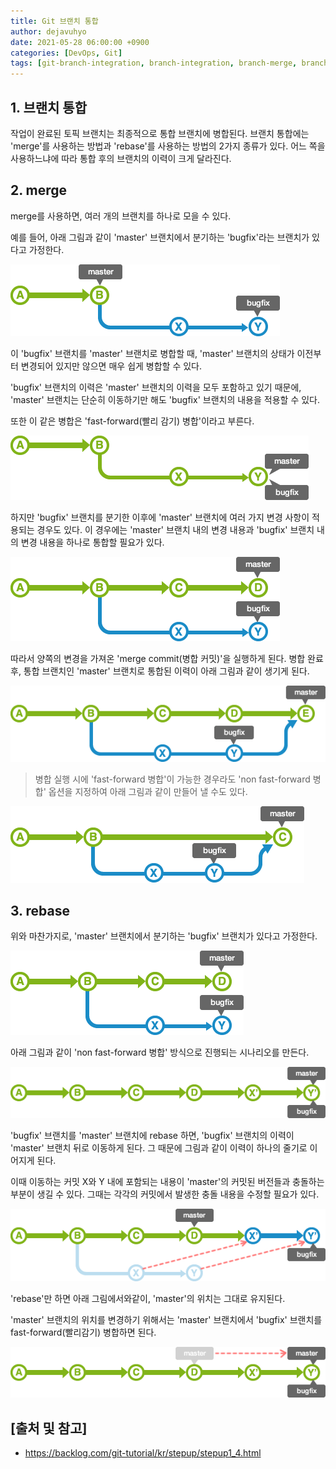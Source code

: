 ```yaml
---
title: Git 브랜치 통합
author: dejavuhyo
date: 2021-05-28 06:00:00 +0900
categories: [DevOps, Git]
tags: [git-branch-integration, branch-integration, branch-merge, branch-rebase, git-브랜치-통합, 깃-브랜치-통합, 브랜치-통합, 브랜치-병합]
---
```


## 1. 브랜치 통합
작업이 완료된 토픽 브랜치는 최종적으로 통합 브랜치에 병합된다. 브랜치 통합에는 'merge'를 사용하는 방법과 'rebase'를 사용하는 방법의 2가지 종류가 있다. 어느 쪽을 사용하느냐에 따라 통합 후의 브랜치의 이력이 크게 달라진다.

## 2. merge
merge를 사용하면, 여러 개의 브랜치를 하나로 모을 수 있다.

예를 들어, 아래 그림과 같이 'master' 브랜치에서 분기하는 'bugfix'라는 브랜치가 있다고 가정한다.

![bugfix-branch](/assets/img/2021-05-28-integration-git-branch/bugfix-branch.png)

이 'bugfix' 브랜치를 'master' 브랜치로 병합할 때, 'master' 브랜치의 상태가 이전부터 변경되어 있지만 않으면 매우 쉽게 병합할 수 있다.

'bugfix' 브랜치의 이력은 'master' 브랜치의 이력을 모두 포함하고 있기 때문에, 'master' 브랜치는 단순히 이동하기만 해도 'bugfix' 브랜치의 내용을 적용할 수 있다.

또한 이 같은 병합은 'fast-forward(빨리 감기) 병합'이라고 부른다.

![fast-forward](/assets/img/2021-05-28-integration-git-branch/fast-forward.png)

하지만 'bugfix' 브랜치를 분기한 이후에 'master' 브랜치에 여러 가지 변경 사항이 적용되는 경우도 있다. 이 경우에는 'master' 브랜치 내의 변경 내용과 'bugfix' 브랜치 내의 변경 내용을 하나로 통합할 필요가 있다.

![integration-master-bugfix](/assets/img/2021-05-28-integration-git-branch/integration-master-bugfix.png)

따라서 양쪽의 변경을 가져온 'merge commit(병합 커밋)'을 실행하게 된다. 병합 완료 후, 통합 브랜치인 'master' 브랜치로 통합된 이력이 아래 그림과 같이 생기게 된다.

![merge-commit](/assets/img/2021-05-28-integration-git-branch/merge-commit.png)

> 병합 실행 시에 'fast-forward 병합'이 가능한 경우라도 'non fast-forward 병합' 옵션을 지정하여 아래 그림과 같이 만들어 낼 수도 있다.

![non-fast-forward](/assets/img/2021-05-28-integration-git-branch/non-fast-forward.png)

## 3. rebase
위와 마찬가지로, 'master' 브랜치에서 분기하는 'bugfix' 브랜치가 있다고 가정한다.

![master-bugfix](/assets/img/2021-05-28-integration-git-branch/master-bugfix.png)

아래 그림과 같이 'non fast-forward 병합' 방식으로 진행되는 시나리오를 만든다.

![non-fast-forward-integration](/assets/img/2021-05-28-integration-git-branch/non-fast-forward-integration.png)

'bugfix' 브랜치를 'master' 브랜치에 rebase 하면, 'bugfix' 브랜치의 이력이 'master' 브랜치 뒤로 이동하게 된다. 그 때문에 그림과 같이 이력이 하나의 줄기로 이어지게 된다.

이때 이동하는 커밋 X와 Y 내에 포함되는 내용이 'master'의 커밋된 버전들과 충돌하는 부분이 생길 수 있다. 그때는 각각의 커밋에서 발생한 충돌 내용을 수정할 필요가 있다.

![rebase](/assets/img/2021-05-28-integration-git-branch/rebase.png)

'rebase'만 하면 아래 그림에서와같이, 'master'의 위치는 그대로 유지된다.

'master' 브랜치의 위치를 변경하기 위해서는 'master' 브랜치에서 'bugfix' 브랜치를 fast-forward(빨리감기) 병합하면 된다.

![master-bugfix-fast-forward](/assets/img/2021-05-28-integration-git-branch/master-bugfix-fast-forward.png)

## [출처 및 참고]
* <https://backlog.com/git-tutorial/kr/stepup/stepup1_4.html>
